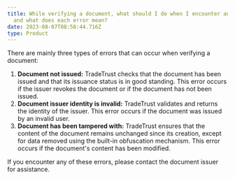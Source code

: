 ```yaml
---
title: While verifying a document, what should I do when I encounter an error,
  and what does each error mean?
date: 2023-08-07T08:58:44.716Z
type: Product
---
```

There are mainly three types of errors that can occur when verifying a document:

1. **Document not issued:** TradeTrust checks that the document has been issued and that its issuance status is in good standing. This error occurs if the issuer revokes the document or if the document has not been issued.
2. **Document issuer identity is invalid:** TradeTrust validates and returns the identity of the issuer. This error occurs if the document was issued by an invalid user.
3. **Document has been tampered with:** TradeTrust ensures that the content of the document remains unchanged since its creation, except for data removed using the built-in obfuscation mechanism. This error occurs if the document's content has been modified.

If you encounter any of these errors, please contact the document issuer for assistance.